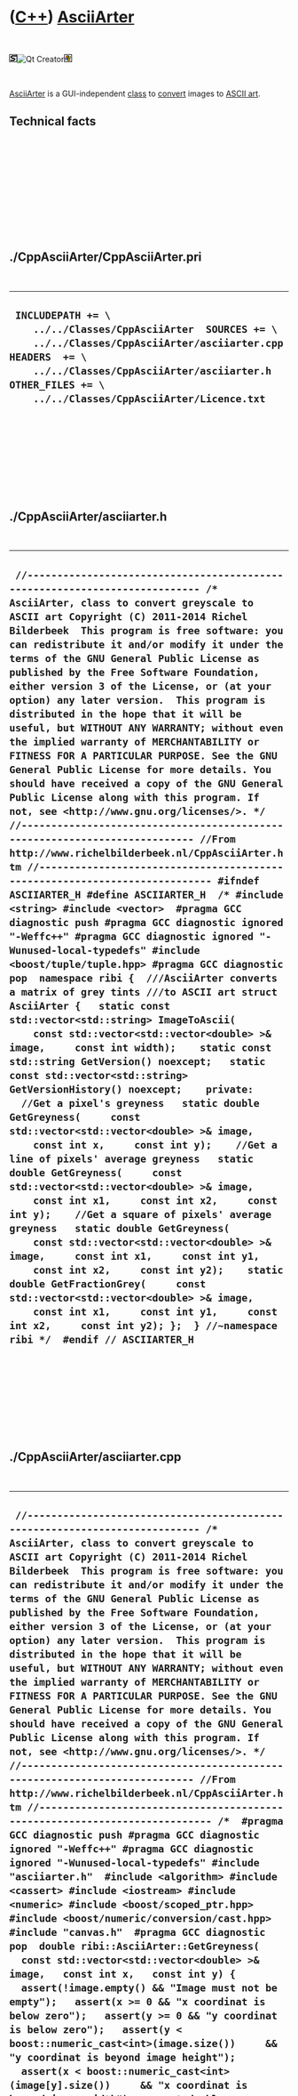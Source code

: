 



 

 

 

 

 

([C++](Cpp.htm)) [AsciiArter](CppAsciiArter.htm)
================================================

 

![STL](PicStl.png)![Qt
Creator](PicQtCreator.png)![Windows](PicWindows.png)

 

[AsciiArter](CppAsciiArter.htm) is a GUI-independent
[class](CppClass.htm) to [convert](CppConvert.htm) images to [ASCII
art](CppAsciiArt.htm).

Technical facts
---------------

 

 

 

 

 

 

./CppAsciiArter/CppAsciiArter.pri
---------------------------------

 

  --------------------------------------------------------------------------------------------------------------------------------------------------------------------------------------------------------------------------------------------
  ` INCLUDEPATH += \     ../../Classes/CppAsciiArter  SOURCES += \     ../../Classes/CppAsciiArter/asciiarter.cpp  HEADERS  += \     ../../Classes/CppAsciiArter/asciiarter.h  OTHER_FILES += \     ../../Classes/CppAsciiArter/Licence.txt`
  --------------------------------------------------------------------------------------------------------------------------------------------------------------------------------------------------------------------------------------------

 

 

 

 

 

./CppAsciiArter/asciiarter.h
----------------------------

 

  -----------------------------------------------------------------------------------------------------------------------------------------------------------------------------------------------------------------------------------------------------------------------------------------------------------------------------------------------------------------------------------------------------------------------------------------------------------------------------------------------------------------------------------------------------------------------------------------------------------------------------------------------------------------------------------------------------------------------------------------------------------------------------------------------------------------------------------------------------------------------------------------------------------------------------------------------------------------------------------------------------------------------------------------------------------------------------------------------------------------------------------------------------------------------------------------------------------------------------------------------------------------------------------------------------------------------------------------------------------------------------------------------------------------------------------------------------------------------------------------------------------------------------------------------------------------------------------------------------------------------------------------------------------------------------------------------------------------------------------------------------------------------------------------------------------------------------------------------------------------------------------------------------------------------------------------------------------------------------------------------------------------------------------------------------------------------------------------------------------------------------------------------------------------------------------------------------------------------------------------------------------------------------------------------------------------------------------------------------------------------------------------------------------------------------------------------------------------
  ` //--------------------------------------------------------------------------- /* AsciiArter, class to convert greyscale to ASCII art Copyright (C) 2011-2014 Richel Bilderbeek  This program is free software: you can redistribute it and/or modify it under the terms of the GNU General Public License as published by the Free Software Foundation, either version 3 of the License, or (at your option) any later version.  This program is distributed in the hope that it will be useful, but WITHOUT ANY WARRANTY; without even the implied warranty of MERCHANTABILITY or FITNESS FOR A PARTICULAR PURPOSE. See the GNU General Public License for more details. You should have received a copy of the GNU General Public License along with this program. If not, see <http://www.gnu.org/licenses/>. */ //--------------------------------------------------------------------------- //From http://www.richelbilderbeek.nl/CppAsciiArter.htm //--------------------------------------------------------------------------- #ifndef ASCIIARTER_H #define ASCIIARTER_H  /* #include <string> #include <vector>  #pragma GCC diagnostic push #pragma GCC diagnostic ignored "-Weffc++" #pragma GCC diagnostic ignored "-Wunused-local-typedefs" #include <boost/tuple/tuple.hpp> #pragma GCC diagnostic pop  namespace ribi {  ///AsciiArter converts a matrix of grey tints ///to ASCII art struct AsciiArter {   static const std::vector<std::string> ImageToAscii(     const std::vector<std::vector<double> >& image,     const int width);    static const std::string GetVersion() noexcept;   static const std::vector<std::string> GetVersionHistory() noexcept;    private:    //Get a pixel's greyness   static double GetGreyness(     const std::vector<std::vector<double> >& image,     const int x,     const int y);    //Get a line of pixels' average greyness   static double GetGreyness(     const std::vector<std::vector<double> >& image,     const int x1,     const int x2,     const int y);    //Get a square of pixels' average greyness   static double GetGreyness(     const std::vector<std::vector<double> >& image,     const int x1,     const int y1,     const int x2,     const int y2);    static double GetFractionGrey(     const std::vector<std::vector<double> >& image,     const int x1,     const int y1,     const int x2,     const int y2); };  } //~namespace ribi */  #endif // ASCIIARTER_H`
  -----------------------------------------------------------------------------------------------------------------------------------------------------------------------------------------------------------------------------------------------------------------------------------------------------------------------------------------------------------------------------------------------------------------------------------------------------------------------------------------------------------------------------------------------------------------------------------------------------------------------------------------------------------------------------------------------------------------------------------------------------------------------------------------------------------------------------------------------------------------------------------------------------------------------------------------------------------------------------------------------------------------------------------------------------------------------------------------------------------------------------------------------------------------------------------------------------------------------------------------------------------------------------------------------------------------------------------------------------------------------------------------------------------------------------------------------------------------------------------------------------------------------------------------------------------------------------------------------------------------------------------------------------------------------------------------------------------------------------------------------------------------------------------------------------------------------------------------------------------------------------------------------------------------------------------------------------------------------------------------------------------------------------------------------------------------------------------------------------------------------------------------------------------------------------------------------------------------------------------------------------------------------------------------------------------------------------------------------------------------------------------------------------------------------------------------------------------------

 

 

 

 

 

./CppAsciiArter/asciiarter.cpp
------------------------------

 

  -------------------------------------------------------------------------------------------------------------------------------------------------------------------------------------------------------------------------------------------------------------------------------------------------------------------------------------------------------------------------------------------------------------------------------------------------------------------------------------------------------------------------------------------------------------------------------------------------------------------------------------------------------------------------------------------------------------------------------------------------------------------------------------------------------------------------------------------------------------------------------------------------------------------------------------------------------------------------------------------------------------------------------------------------------------------------------------------------------------------------------------------------------------------------------------------------------------------------------------------------------------------------------------------------------------------------------------------------------------------------------------------------------------------------------------------------------------------------------------------------------------------------------------------------------------------------------------------------------------------------------------------------------------------------------------------------------------------------------------------------------------------------------------------------------------------------------------------------------------------------------------------------------------------------------------------------------------------------------------------------------------------------------------------------------------------------------------------------------------------------------------------------------------------------------------------------------------------------------------------------------------------------------------------------------------------------------------------------------------------------------------------------------------------------------------------------------------------------------------------------------------------------------------------------------------------------------------------------------------------------------------------------------------------------------------------------------------------------------------------------------------------------------------------------------------------------------------------------------------------------------------------------------------------------------------------------------------------------------------------------------------------------------------------------------------------------------------------------------------------------------------------------------------------------------------------------------------------------------------------------------------------------------------------------------------------------------------------------------------------------------------------------------------------------------------------------------------------------------------------------------------------------------------------------------------------------------------------------------------------------------------------------------------------------------------------------------------------------------------------------------------------------------------------------------------------------------------------------------------------------------------------------------------------------------------------------------------------------------------------------------------------------------------------------------------------------------------------------------------------------------------------------------------------------------------------------------------------------------------------------------------------------------------------------------------------------------------------------------------------------------------------------------------------------------------------------------------------------------------------------------------------------------------------------------------------------------------------------------------------------------------------------------------------------------------------------------------------------------------------------------------------------------------------------------------------------------------------------------------------------------------------------------------------------------------------------------------------------------------------------------------------------------------------------------------------------------------------------------------------------------------------------------------------------------------------------------------------------------------------------------------------------------------------------------------------------------------------------------------------------------------------------------------------------------------------------------------------------------------------------------------------------------------------------------------------------------------------------------------------------------------------------------------------------------------------------------------------------------------------------------------------------------------------------------------------------------------------------------------------------------------------------------------------------------------------------------------------------------------------------------------------------------------------------------------------------------------------------------------------------------------------------------------------------------------------------------------------------------------------------------------------------------------------------------------------------------------------------------------------------------------------------------------------------------------------------------------------------------------------------------------------------------------------------------------------------------------------------------------------------------------------------------------------------------------------------------------------------------------------------------------------------------------------------------------------------------------------------------------------------------------------------------------------------------------------------------------------------------------------------------------------------------------------------------------------------------------------------------------------------------------------------------------------------------------------------------------------------------------------------------------------------------------
  ` //--------------------------------------------------------------------------- /* AsciiArter, class to convert greyscale to ASCII art Copyright (C) 2011-2014 Richel Bilderbeek  This program is free software: you can redistribute it and/or modify it under the terms of the GNU General Public License as published by the Free Software Foundation, either version 3 of the License, or (at your option) any later version.  This program is distributed in the hope that it will be useful, but WITHOUT ANY WARRANTY; without even the implied warranty of MERCHANTABILITY or FITNESS FOR A PARTICULAR PURPOSE. See the GNU General Public License for more details. You should have received a copy of the GNU General Public License along with this program. If not, see <http://www.gnu.org/licenses/>. */ //--------------------------------------------------------------------------- //From http://www.richelbilderbeek.nl/CppAsciiArter.htm //--------------------------------------------------------------------------- /*  #pragma GCC diagnostic push #pragma GCC diagnostic ignored "-Weffc++" #pragma GCC diagnostic ignored "-Wunused-local-typedefs" #include "asciiarter.h"  #include <algorithm> #include <cassert> #include <iostream> #include <numeric> #include <boost/scoped_ptr.hpp> #include <boost/numeric/conversion/cast.hpp>  #include "canvas.h"  #pragma GCC diagnostic pop  double ribi::AsciiArter::GetGreyness(   const std::vector<std::vector<double> >& image,   const int x,   const int y) {   assert(!image.empty() && "Image must not be empty");   assert(x >= 0 && "x coordinat is below zero");   assert(y >= 0 && "y coordinat is below zero");   assert(y < boost::numeric_cast<int>(image.size())     && "y coordinat is beyond image height");   assert(x < boost::numeric_cast<int>(image[y].size())     && "x coordinat is beyond image width");   const double greyness = image[y][x];   assert(greyness >= 0.0);   assert(greyness <= 1.0);   return greyness; }  double ribi::AsciiArter::GetGreyness(   const std::vector<std::vector<double> >& image,   const int x1,   const int x2,   const int y) {   assert(!image.empty() && "Image is NULL");   assert(x1 >= 0 && "x1 coordinat is below zero");   assert(x2 >= 0 && "x2 coordinat is below zero");   assert(y >= 0 && "y coordinat is below zero");   assert(y < boost::numeric_cast<int>(image.size())     && "y coordinat is beyond image height");   assert(x1 < x2     && "X-coordinats must be different and ordered");   assert(x1 < boost::numeric_cast<int>(image[y].size())     && "x1 coordinat is beyond image width");   assert(x2 < boost::numeric_cast<int>(image[y].size())     && "x2 coordinat is beyond image width");   assert(image[y].begin() + x2 != image[y].end()     && "x2 coordinat iterator must not be beyond image width");   const double average_greyness = std::accumulate(     image[y].begin() + x1,     image[y].begin() + x2,     0.0) / boost::numeric_cast<double>(x2-x1);   assert(average_greyness >= 0.0);   assert(average_greyness <= 1.0);   return average_greyness; }  //Get a square of pixels' average greyness double ribi::AsciiArter::GetGreyness(   const std::vector<std::vector<double> >& image,   const int x1,   const int y1,   const int x2,   const int y2) {   assert(y1 < y2     && "Y-coordinats must be ordered");    double sum = 0.0;    for (int y=y1; y!=y2; ++y)   {     const double grey = GetGreyness(image,x1,x2,y);     assert(grey >= 0 && grey < 1.0);     sum+=grey;   }   const double average_greyness = sum     / boost::numeric_cast<double>(y2 - y1);    assert(average_greyness >=0.0 && average_greyness <= 1.0);   return average_greyness; }  //Generalizes a pixel, line or rectangle to one average greyness double ribi::AsciiArter::GetFractionGrey(   const std::vector<std::vector<double> >& image,   const int x1,   const int y1,   const int x2,   const int y2) {   assert(x1 <= x2);   assert(y1 <= y2);   if (x1 == x2 && y1 == y2) return GetGreyness(image,x1,y1);   if (y1 == y2) return GetGreyness(image,x1,x2,y1);   if (x1 == x2)   {     assert(y1 < y2);     double sum = 0;     for (int y=y1; y!=y2; ++y)     {       const double g = GetGreyness(image,x1,y);       assert(g >= 0.0);       assert(g <= 1.0);       sum+=g;     }     const double average_greyness       = sum / boost::numeric_cast<double>(y2-y1);     assert(average_greyness >= 0.0);     assert(average_greyness <= 1.0);     return average_greyness;   }   return GetGreyness(image,x1,y1,x2,y2); }  const std::string ribi::AsciiArter::GetVersion() noexcept {   return "2.0"; }  const std::vector<std::string> ribi::AsciiArter::GetVersionHistory() noexcept {   return {     "2011-03-23: Version 1.0: initial version",     "2014-01-07: Version 2.0: add conversion to Canvas"   }; }  //'image' must be a y-x-ordered std::vector of grey values //ranging from [0.0,1.0], where 0.0 denotes black and //1.0 denotes white. //From http://www.richelbilderbeek.nl/CppImageToAscii.htm const std::vector<std::string> ribi::AsciiArter::ImageToAscii(   const std::vector<std::vector<double> >& image,   const int width) //How many chars the ASCII image will be wide {   //If the number of chars is below 5,   //the calculation would be more complicated due to a too trivial value of charWidth   assert(width >= 5);     //Maxy is in proportion with the bitmap   const int image_width  = image[0].size();   const int image_height = image.size();    const int maxy =     (static_cast<double>(width)     / static_cast<double>(image_width))     * static_cast<double>(image_height);   assert(maxy > 0);   const double dX = static_cast<double>(image_width)     / static_cast<double>(width);   const double dY = static_cast<double>(image_height)     / static_cast<double>(maxy);   assert(dX > 0.0);   assert(dY > 0.0);    std::vector<std::string> v;    for (int y=0; y!=maxy; ++y)   {     std::string s;     for (int x=0; x!=width; ++x)     {       const int x1 = std::min(         static_cast<double>(x) * dX,         image_width  - 1.0) + 0.5;       const int y1 = std::min(         static_cast<double>(y) * dY,         image_height - 1.0) + 0.5;       const int x2 = std::min(         (static_cast<double>(x) * dX) + dX,         image_width  - 1.0) + 0.5;       const int y2 = std::min(         (static_cast<double>(y) * dY) + dY,         image_height - 1.0) + 0.5;       assert(x1 >= 0);       assert(x2 >= 0);       assert(y1 >= 0);       assert(y2 >= 0);       assert(x1 < image_width);       assert(x2 < image_width);       assert(y1 < image_height);       assert(y2 < image_height);        const double f = GetFractionGrey(image,x1,y1,x2,y2);       assert(f >= 0.0 && f <= 1.0);        const std::vector<char> m_gradient {         Canvas::GetAsciiArtGradient()       };       const int i         = boost::numeric_cast<int>(           f * boost::numeric_cast<double>(m_gradient.size() - 1));       assert(i >= 0);       assert(i < boost::numeric_cast<int>(m_gradient.size()));       const char c = m_gradient[i];       s+=c;     }     v.push_back(s);   }   return v; }  */`
  -------------------------------------------------------------------------------------------------------------------------------------------------------------------------------------------------------------------------------------------------------------------------------------------------------------------------------------------------------------------------------------------------------------------------------------------------------------------------------------------------------------------------------------------------------------------------------------------------------------------------------------------------------------------------------------------------------------------------------------------------------------------------------------------------------------------------------------------------------------------------------------------------------------------------------------------------------------------------------------------------------------------------------------------------------------------------------------------------------------------------------------------------------------------------------------------------------------------------------------------------------------------------------------------------------------------------------------------------------------------------------------------------------------------------------------------------------------------------------------------------------------------------------------------------------------------------------------------------------------------------------------------------------------------------------------------------------------------------------------------------------------------------------------------------------------------------------------------------------------------------------------------------------------------------------------------------------------------------------------------------------------------------------------------------------------------------------------------------------------------------------------------------------------------------------------------------------------------------------------------------------------------------------------------------------------------------------------------------------------------------------------------------------------------------------------------------------------------------------------------------------------------------------------------------------------------------------------------------------------------------------------------------------------------------------------------------------------------------------------------------------------------------------------------------------------------------------------------------------------------------------------------------------------------------------------------------------------------------------------------------------------------------------------------------------------------------------------------------------------------------------------------------------------------------------------------------------------------------------------------------------------------------------------------------------------------------------------------------------------------------------------------------------------------------------------------------------------------------------------------------------------------------------------------------------------------------------------------------------------------------------------------------------------------------------------------------------------------------------------------------------------------------------------------------------------------------------------------------------------------------------------------------------------------------------------------------------------------------------------------------------------------------------------------------------------------------------------------------------------------------------------------------------------------------------------------------------------------------------------------------------------------------------------------------------------------------------------------------------------------------------------------------------------------------------------------------------------------------------------------------------------------------------------------------------------------------------------------------------------------------------------------------------------------------------------------------------------------------------------------------------------------------------------------------------------------------------------------------------------------------------------------------------------------------------------------------------------------------------------------------------------------------------------------------------------------------------------------------------------------------------------------------------------------------------------------------------------------------------------------------------------------------------------------------------------------------------------------------------------------------------------------------------------------------------------------------------------------------------------------------------------------------------------------------------------------------------------------------------------------------------------------------------------------------------------------------------------------------------------------------------------------------------------------------------------------------------------------------------------------------------------------------------------------------------------------------------------------------------------------------------------------------------------------------------------------------------------------------------------------------------------------------------------------------------------------------------------------------------------------------------------------------------------------------------------------------------------------------------------------------------------------------------------------------------------------------------------------------------------------------------------------------------------------------------------------------------------------------------------------------------------------------------------------------------------------------------------------------------------------------------------------------------------------------------------------------------------------------------------------------------------------------------------------------------------------------------------------------------------------------------------------------------------------------------------------------------------------------------------------------------------------------------------------------------------------------------------------------------------------------------------------------------------

 

 

 

 

 





 




This page has been created by the [tool](Tools.htm)
[CodeToHtml](ToolCodeToHtml.htm)
